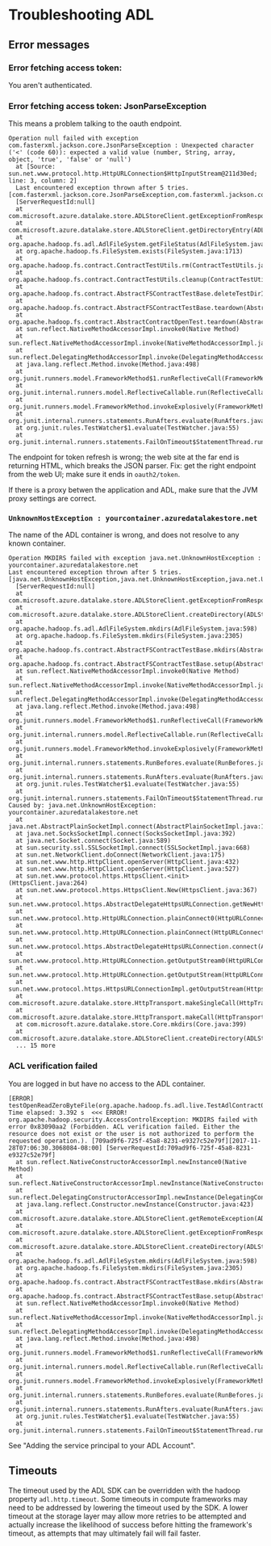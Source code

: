 <!---
  Licensed under the Apache License, Version 2.0 (the "License");
  you may not use this file except in compliance with the License.
  You may obtain a copy of the License at

   http://www.apache.org/licenses/LICENSE-2.0

  Unless required by applicable law or agreed to in writing, software
  distributed under the License is distributed on an "AS IS" BASIS,
  WITHOUT WARRANTIES OR CONDITIONS OF ANY KIND, either express or implied.
  See the License for the specific language governing permissions and
  limitations under the License. See accompanying LICENSE file.
-->

# Troubleshooting ADL

<!-- MACRO{toc|fromDepth=1|toDepth=3} -->


## Error messages


### Error fetching access token:

You aren't authenticated.

### Error fetching access token:  JsonParseException

This means a problem talking to the oauth endpoint.


```
Operation null failed with exception com.fasterxml.jackson.core.JsonParseException : Unexpected character ('<' (code 60)): expected a valid value (number, String, array, object, 'true', 'false' or 'null')
  at [Source: sun.net.www.protocol.http.HttpURLConnection$HttpInputStream@211d30ed; line: 3, column: 2]
  Last encountered exception thrown after 5 tries. [com.fasterxml.jackson.core.JsonParseException,com.fasterxml.jackson.core.JsonParseException,com.fasterxml.jackson.core.JsonParseException,com.fasterxml.jackson.core.JsonParseException,com.fasterxml.jackson.core.JsonParseException]
  [ServerRequestId:null]
  at com.microsoft.azure.datalake.store.ADLStoreClient.getExceptionFromResponse(ADLStoreClient.java:1147)
  at com.microsoft.azure.datalake.store.ADLStoreClient.getDirectoryEntry(ADLStoreClient.java:725)
  at org.apache.hadoop.fs.adl.AdlFileSystem.getFileStatus(AdlFileSystem.java:476)
  at org.apache.hadoop.fs.FileSystem.exists(FileSystem.java:1713)
  at org.apache.hadoop.fs.contract.ContractTestUtils.rm(ContractTestUtils.java:397)
  at org.apache.hadoop.fs.contract.ContractTestUtils.cleanup(ContractTestUtils.java:374)
  at org.apache.hadoop.fs.contract.AbstractFSContractTestBase.deleteTestDirInTeardown(AbstractFSContractTestBase.java:213)
  at org.apache.hadoop.fs.contract.AbstractFSContractTestBase.teardown(AbstractFSContractTestBase.java:204)
  at org.apache.hadoop.fs.contract.AbstractContractOpenTest.teardown(AbstractContractOpenTest.java:64)
  at sun.reflect.NativeMethodAccessorImpl.invoke0(Native Method)
  at sun.reflect.NativeMethodAccessorImpl.invoke(NativeMethodAccessorImpl.java:62)
  at sun.reflect.DelegatingMethodAccessorImpl.invoke(DelegatingMethodAccessorImpl.java:43)
  at java.lang.reflect.Method.invoke(Method.java:498)
  at org.junit.runners.model.FrameworkMethod$1.runReflectiveCall(FrameworkMethod.java:47)
  at org.junit.internal.runners.model.ReflectiveCallable.run(ReflectiveCallable.java:12)
  at org.junit.runners.model.FrameworkMethod.invokeExplosively(FrameworkMethod.java:44)
  at org.junit.internal.runners.statements.RunAfters.evaluate(RunAfters.java:33)
  at org.junit.rules.TestWatcher$1.evaluate(TestWatcher.java:55)
  at org.junit.internal.runners.statements.FailOnTimeout$StatementThread.run(FailOnTimeout.java:74)
  ```

The endpoint for token refresh is wrong; the web site at the far end is returning HTML, which breaks the JSON parser.
Fix: get the right endpoint from the web UI; make sure it ends in `oauth2/token`.

If there is a proxy betwen the application and ADL, make sure that the JVM proxy
settings are correct.

### `UnknownHostException : yourcontainer.azuredatalakestore.net`

The name of the ADL container is wrong, and does not resolve to any known container.


```
Operation MKDIRS failed with exception java.net.UnknownHostException : yourcontainer.azuredatalakestore.net
Last encountered exception thrown after 5 tries. [java.net.UnknownHostException,java.net.UnknownHostException,java.net.UnknownHostException,java.net.UnknownHostException,java.net.UnknownHostException]
  [ServerRequestId:null]
  at com.microsoft.azure.datalake.store.ADLStoreClient.getExceptionFromResponse(ADLStoreClient.java:1147)
  at com.microsoft.azure.datalake.store.ADLStoreClient.createDirectory(ADLStoreClient.java:582)
  at org.apache.hadoop.fs.adl.AdlFileSystem.mkdirs(AdlFileSystem.java:598)
  at org.apache.hadoop.fs.FileSystem.mkdirs(FileSystem.java:2305)
  at org.apache.hadoop.fs.contract.AbstractFSContractTestBase.mkdirs(AbstractFSContractTestBase.java:338)
  at org.apache.hadoop.fs.contract.AbstractFSContractTestBase.setup(AbstractFSContractTestBase.java:193)
  at sun.reflect.NativeMethodAccessorImpl.invoke0(Native Method)
  at sun.reflect.NativeMethodAccessorImpl.invoke(NativeMethodAccessorImpl.java:62)
  at sun.reflect.DelegatingMethodAccessorImpl.invoke(DelegatingMethodAccessorImpl.java:43)
  at java.lang.reflect.Method.invoke(Method.java:498)
  at org.junit.runners.model.FrameworkMethod$1.runReflectiveCall(FrameworkMethod.java:47)
  at org.junit.internal.runners.model.ReflectiveCallable.run(ReflectiveCallable.java:12)
  at org.junit.runners.model.FrameworkMethod.invokeExplosively(FrameworkMethod.java:44)
  at org.junit.internal.runners.statements.RunBefores.evaluate(RunBefores.java:24)
  at org.junit.internal.runners.statements.RunAfters.evaluate(RunAfters.java:27)
  at org.junit.rules.TestWatcher$1.evaluate(TestWatcher.java:55)
  at org.junit.internal.runners.statements.FailOnTimeout$StatementThread.run(FailOnTimeout.java:74)
Caused by: java.net.UnknownHostException: yourcontainer.azuredatalakestore.net
  at java.net.AbstractPlainSocketImpl.connect(AbstractPlainSocketImpl.java:184)
  at java.net.SocksSocketImpl.connect(SocksSocketImpl.java:392)
  at java.net.Socket.connect(Socket.java:589)
  at sun.security.ssl.SSLSocketImpl.connect(SSLSocketImpl.java:668)
  at sun.net.NetworkClient.doConnect(NetworkClient.java:175)
  at sun.net.www.http.HttpClient.openServer(HttpClient.java:432)
  at sun.net.www.http.HttpClient.openServer(HttpClient.java:527)
  at sun.net.www.protocol.https.HttpsClient.<init>(HttpsClient.java:264)
  at sun.net.www.protocol.https.HttpsClient.New(HttpsClient.java:367)
  at sun.net.www.protocol.https.AbstractDelegateHttpsURLConnection.getNewHttpClient(AbstractDelegateHttpsURLConnection.java:191)
  at sun.net.www.protocol.http.HttpURLConnection.plainConnect0(HttpURLConnection.java:1138)
  at sun.net.www.protocol.http.HttpURLConnection.plainConnect(HttpURLConnection.java:1032)
  at sun.net.www.protocol.https.AbstractDelegateHttpsURLConnection.connect(AbstractDelegateHttpsURLConnection.java:177)
  at sun.net.www.protocol.http.HttpURLConnection.getOutputStream0(HttpURLConnection.java:1316)
  at sun.net.www.protocol.http.HttpURLConnection.getOutputStream(HttpURLConnection.java:1291)
  at sun.net.www.protocol.https.HttpsURLConnectionImpl.getOutputStream(HttpsURLConnectionImpl.java:250)
  at com.microsoft.azure.datalake.store.HttpTransport.makeSingleCall(HttpTransport.java:273)
  at com.microsoft.azure.datalake.store.HttpTransport.makeCall(HttpTransport.java:91)
  at com.microsoft.azure.datalake.store.Core.mkdirs(Core.java:399)
  at com.microsoft.azure.datalake.store.ADLStoreClient.createDirectory(ADLStoreClient.java:580)
  ... 15 more
```

### ACL verification failed


You are logged in but have no access to the ADL container.

```
[ERROR] testOpenReadZeroByteFile(org.apache.hadoop.fs.adl.live.TestAdlContractOpenLive)  Time elapsed: 3.392 s  <<< ERROR!
org.apache.hadoop.security.AccessControlException: MKDIRS failed with error 0x83090aa2 (Forbidden. ACL verification failed. Either the resource does not exist or the user is not authorized to perform the requested operation.). [709ad9f6-725f-45a8-8231-e9327c52e79f][2017-11-28T07:06:30.3068084-08:00] [ServerRequestId:709ad9f6-725f-45a8-8231-e9327c52e79f]
  at sun.reflect.NativeConstructorAccessorImpl.newInstance0(Native Method)
  at sun.reflect.NativeConstructorAccessorImpl.newInstance(NativeConstructorAccessorImpl.java:62)
  at sun.reflect.DelegatingConstructorAccessorImpl.newInstance(DelegatingConstructorAccessorImpl.java:45)
  at java.lang.reflect.Constructor.newInstance(Constructor.java:423)
  at com.microsoft.azure.datalake.store.ADLStoreClient.getRemoteException(ADLStoreClient.java:1167)
  at com.microsoft.azure.datalake.store.ADLStoreClient.getExceptionFromResponse(ADLStoreClient.java:1132)
  at com.microsoft.azure.datalake.store.ADLStoreClient.createDirectory(ADLStoreClient.java:582)
  at org.apache.hadoop.fs.adl.AdlFileSystem.mkdirs(AdlFileSystem.java:598)
  at org.apache.hadoop.fs.FileSystem.mkdirs(FileSystem.java:2305)
  at org.apache.hadoop.fs.contract.AbstractFSContractTestBase.mkdirs(AbstractFSContractTestBase.java:338)
  at org.apache.hadoop.fs.contract.AbstractFSContractTestBase.setup(AbstractFSContractTestBase.java:193)
  at sun.reflect.NativeMethodAccessorImpl.invoke0(Native Method)
  at sun.reflect.NativeMethodAccessorImpl.invoke(NativeMethodAccessorImpl.java:62)
  at sun.reflect.DelegatingMethodAccessorImpl.invoke(DelegatingMethodAccessorImpl.java:43)
  at java.lang.reflect.Method.invoke(Method.java:498)
  at org.junit.runners.model.FrameworkMethod$1.runReflectiveCall(FrameworkMethod.java:47)
  at org.junit.internal.runners.model.ReflectiveCallable.run(ReflectiveCallable.java:12)
  at org.junit.runners.model.FrameworkMethod.invokeExplosively(FrameworkMethod.java:44)
  at org.junit.internal.runners.statements.RunBefores.evaluate(RunBefores.java:24)
  at org.junit.internal.runners.statements.RunAfters.evaluate(RunAfters.java:27)
  at org.junit.rules.TestWatcher$1.evaluate(TestWatcher.java:55)
  at org.junit.internal.runners.statements.FailOnTimeout$StatementThread.run(FailOnTimeout.java:74)
```

See "Adding the service principal to your ADL Account".

## Timeouts

The timeout used by the ADL SDK can be overridden with the hadoop property
`adl.http.timeout`.  Some timeouts in compute frameworks may need to be
addressed by lowering the timeout used by the SDK.  A lower timeout at the
storage layer may allow more retries to be attempted and actually increase
the likelihood of success before hitting the framework's timeout, as attempts
that may ultimately fail will fail faster.

